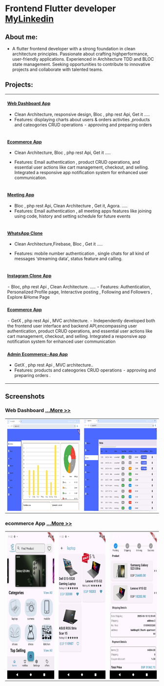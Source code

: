 # Frontend Flutter developer  [   MyLinkedin](https://www.linkedin.com/in/ahmed-mohamed-ali-6aa3492b5/)

## About me:
- A flutter frontend developer with a strong foundation in clean architecture principles. Passionate about crafting highperformance, user-friendly applications. Experienced in Architecture TDD and BLOC state management. Seeking opportunities to
contribute to innovative projects and collaborate with talented teams. 
	
## Projects:

<table>
  <tr>
    <td>
<h4><a href="https://github.com/ahmiidmoali/web_dashboard">Web Dashboard App</a></h4>
	    
- Clean Architecture, responsive design, Bloc , php rest Api, Get it .....
- Features: displaying charts about users & orders activties ,products and cateogories CRUD operations - approving and preparing
orders
    </td>
      </tr>
<tr>
    <td>
<h4><a href="https://github.com/ahmiidmoali/ecommerce_app">Ecommerce App</a></h4>
	    
- Clean Architecture, Bloc , php rest Api, Get it .....
- Features: Email authentication , product CRUD operations, and essential user actions like cart management, checkout, and selling.
Integrated a responsive app notification system for enhanced user communication.
    </td>
      </tr>
  
   <tr>
    <td>
<h4><a href="https://github.com/ahmiidmoali/meeting_app">Meeting App</a></h4>
	    
- Bloc , php rest Api, Clean Architecture , Get it, Agora. .....
- Features: Email authentication , all meeting apps features like joining using code, history and setting schedule for future events 
    </td>
      </tr>
    <tr>
    <td>
<h4><a href="https://github.com/ahmiidmoali/whatsapp_clone">WhatsApp Clone</a></h4>
	    
- Clean Architecture,Firebase, Bloc , Get it .....
- Features: mobile number authentication , single chats for all kind of messages ‘streaming data’, status feature and calling.
    </td>
      </tr>

    <tr>
    <td>
<h4><a href="https://github.com/ahmiidmoali/instagram_clone">Instagram Clone App</a></h4>
- Bloc, php rest Api , Clean Architecture. ..... 
- Features: Authentication, Personalized Profile page, Interactive posting , Following and Followers , Explore &Home Page
    </td>
      </tr>
  <tr>
     <td>
<h4><a href="https://github.com/ahmiidmoali/Ecommerce-App-">Ecommerce App</a></h4>
- GetX , php rest Api , MVC architecture.
- Independently developed both the frontend user interface and backend API,encompassing user authentication, product
CRUD operations, and essential user actions like cart management, checkout, and selling. Integrated a responsive app notification
system for enhanced user communication
    </td>
  </tr>
  <tr>
    <td>
<h4><a href="https://github.com/ahmiidmoali/ecommerce_admin">Admin Ecommerce-App App</a></h4>
	    
- GetX , php rest Api , MVC architecture..
- Features: products and cateogories CRUD operations - approving and preparing orders .
    </td>
      </tr>
  </table>
## Screenshots

### Web Dashboard  [  ...More >>](https://github.com/ahmiidmoali/web_dashboard/blob/main/README.md)
<table>
  <tr>
    <td><img src="assets/image/dashboard-1.png" width=600 height=300></td>
     <td><img src="assets/image/orders -1.png" width=600 height=300></td>
    
  </tr>
  </table>
  
### ecommerce App  [  ...More >>](https://github.com/ahmiidmoali/ecommerce_app/blob/main/README.md)
<table>
  <tr>
    <td><img src="assets/image/home1.png" width=270 height=480></td>
     <td><img src="assets/image/item1.png" width=270 height=480></td>
     <td><img src="assets/image/orderdetails1.png" width=270 height=480></td>
  </tr>
   </table>
